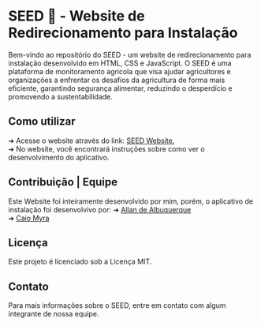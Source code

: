 # SEED 🌱 - Website de Redirecionamento para Instalação 

Bem-vindo ao repositório do SEED - um website de redirecionamento para instalação desenvolvido em HTML, CSS e JavaScript. O SEED é uma plataforma de monitoramento agrícola que visa ajudar agricultores e organizações a enfrentar os desafios da agricultura de forma mais eficiente, garantindo segurança alimentar, reduzindo o desperdício e promovendo a sustentabilidade.

## Como utilizar
➜ Acesse o website através do link: [SEED Website.](https://seed-website.vercel.app/) <br>
➜ No website, você encontrará instruções sobre como ver o desenvolvimento do aplicativo.

## Contribuição | Equipe
Este Website foi inteiramente desenvolvido por mim, porém, o aplicativo de instalação foi desenvolvivo por:
➜ [Allan de Albuquerque](https://github.com/AllanAlbuquerque) <br>
➜ [Caio Myra](https://github.com/caiomyrapereira)

## Licença
Este projeto é licenciado sob a Licença MIT.

## Contato
Para mais informações sobre o SEED, entre em contato com algum integrante de nossa equipe.
